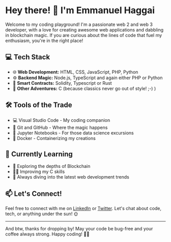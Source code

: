 # Hey there! 👋 I'm Emmanuel Haggai

Welcome to my coding playground! I'm a passionate web 2 and web 3 developer, with a love for creating awesome web applications and dabbling in blockchain magic. If you are curious about the lines of code that fuel my enthusiasm, you're in the right place!

## 💻 Tech Stack

- 🌐 **Web Development:** HTML, CSS, JavaScript, PHP, Python
- ⚙️ **Backend Magic:** Node.js, TypeScript and again either PHP or Python 
- 🧠 **Smart Contracts:** Solidity, Typescript or Rust
- 🚀 **Other Adventures:** C (because classics never go out of style! ;-) )

## 🛠️ Tools of the Trade

- 💻 Visual Studio Code - My coding companion
- 🚢 Git and GitHub - Where the magic happens
- 🐍 Jupyter Notebooks - For those data science excursions
- 🐳 Docker - Containerizing my creations

## 🌱 Currently Learning

- 🔗 Exploring the depths of Blockchain
- 🧑‍💻 Improving my C skills
- 🚀 Always diving into the latest web development trends

## 📫 Let's Connect!

Feel free to connect with me on [LinkedIn](https://www.linkedin.com/in/emmanuelhaggai/) or [Twitter](https://twitter.com/emmanuelhaggai). Let's chat about code, tech, or anything under the sun! 🌞

----

And btw, thanks for dropping by! May your code be bug-free and your coffee always strong. Happy coding! 🚀✨
